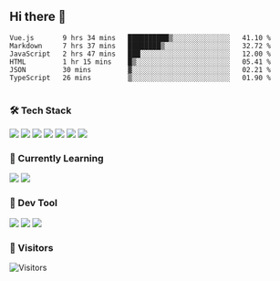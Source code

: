 ## Hi there 👋

<table>
<!--START_SECTION:waka-->

```text
Vue.js       9 hrs 34 mins   ██████████▒░░░░░░░░░░░░░░   41.10 %
Markdown     7 hrs 37 mins   ████████▒░░░░░░░░░░░░░░░░   32.72 %
JavaScript   2 hrs 47 mins   ███░░░░░░░░░░░░░░░░░░░░░░   12.00 %
HTML         1 hr 15 mins    █▒░░░░░░░░░░░░░░░░░░░░░░░   05.41 %
JSON         30 mins         ▓░░░░░░░░░░░░░░░░░░░░░░░░   02.21 %
TypeScript   26 mins         ▒░░░░░░░░░░░░░░░░░░░░░░░░   01.90 %
```

<!--END_SECTION:waka-->
</table>

### 🛠 Tech Stack

![](https://img.shields.io/badge/HTML5-black?style=flat&logo=html5)
![](https://img.shields.io/badge/CSS3-black?style=flat&logo=css3)
![](https://img.shields.io/badge/Javascript-black?style=flat&logo=javascript)
![](https://img.shields.io/badge/Vue-black?style=flat&logo=vuedotjs)
![](https://img.shields.io/badge/node.js-black?style=flat&logo=nodedotjs)
![](https://img.shields.io/badge/MangoDB-black?style=flat&logo=mongodb)
![](https://img.shields.io/badge/MySQL-black?style=flat&logo=mysql)

### 📖 Currently Learning

![](https://img.shields.io/badge/TypeScript-black?style=flat&logo=typescript)
![](https://img.shields.io/badge/React-black?style=flat&logo=react)

### 📏 Dev Tool

<!-- <img src="https://media.giphy.com/media/SWoSkN6DxTszqIKEqv/giphy.gif" align="right" height="275" /> -->
![](https://img.shields.io/badge/Editor-VSCode-blue?style=flat-square&logo=visual-studio-code&logoColor=blue)
![](https://img.shields.io/badge/IDE-WebStorm-orange?style=flat-square&logo=webstorm&logoColor=white)
![](https://img.shields.io/badge/API-Postman-blue?style=flat-square&logo=postman&logoColor=orange)

### 🔆 Visitors
![Visitors](https://count.getloli.com/get/@imxxxx?theme=rule34)
